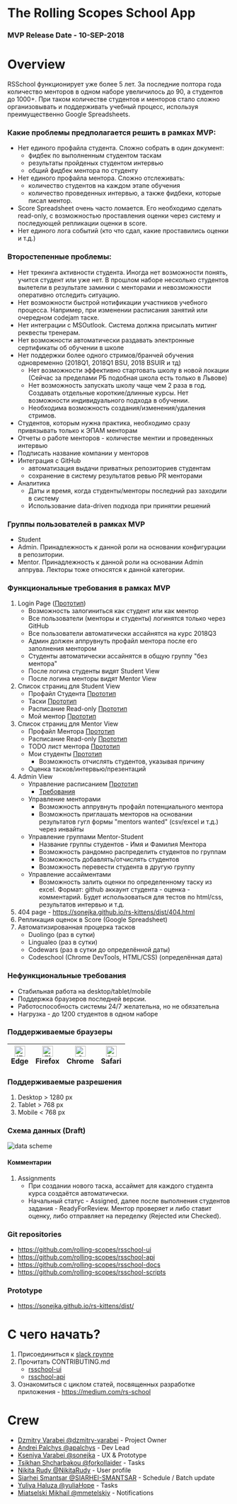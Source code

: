 # The Rolling Scopes School App

### MVP Release Date - 10-SEP-2018

# Overview 
   RSSchool функционирует уже более 5 лет. За последние полтора года количество менторов в одном наборе увеличилось до 90, а студентов до 1000+. При таком количестве студентов и менторов стало сложно организовывать и поддерживать учебный процесс, используя преимущественно Google Spreadsheets.

 ### Какие проблемы предполагается решить в рамках MVP:
   - Нет единого профайла студента. Сложно собрать в один документ: 
       - фидбек по выполненным студентом таскам
       - результаты пройденых студентом интервью 
       - общий фидбек ментора по студенту 
   - Нет единого профайла ментора. Сложно отслеживать:
       - количество студентов на каждом этапе обучения
       - количество проведенных интервью, а также фидбеки, которые писал ментор.
   - Score Spreadsheet очень часто ломается. Его необходимо сделать read-only, с возможностью проставления оценки через систему и последующей репликации оценки в score.
   - Нет единого лога событий (кто что сдал, какие проставились оценки и т.д.)
   
 ### Второстепенные проблемы:   
   - Нет трекинга активности студента. Иногда нет возможности понять, учится студент или уже нет. В прошлом наборе несколько студентов вылетели в результате заминки с менторами и невозможности оперативно отследить ситуацию. 
   - Нет возможности быстрой нотификации участников учебного процесса. Например, при изменении расписания занятий или очередном codejam таске. 
   - Нет интеграции с MSOutlook. Система должна присылать митинг реквесты тренерам. 
   - Нет возможности автоматически раздавать электронные сертификаты об обучении в школе
   - Нет поддержки более одного стримов/бранчей обучения одновременно (2018Q1, 2018Q1 BSU, 2018 BSUIR и тд)
      - Нет возможности эффективно стартовать школу в новой локации (Сейчас за пределами РБ подобная школа есть только в Львове)
      - Нет возможность запускать школу чаще чем 2 раза в год. Создавать отдельные короткие/длинные курсы. Нет возможности индивидуального подхода в обучении.
      - Необходима возможность создания/изменения/удаления стримов.
   - Студентов, которым нужна практика, необходимо сразу привязывать только к ЭПАМ менторам
   - Отчеты о работе менторов - количестве ментии и проведенных интервью
   - Подписать название компании у менторов 
   - Интеграция с GitHub
      - автоматизация выдачи приватных репозиториев cтудентам
      - сохранение в систему результатов ревью PR менторами 
   - Аналитика
      -  Даты и время, когда студенты/менторы последний раз заходили в систему
      -  Использование data-driven подхода при принятии решений 
      
### Группы пользователей в рамках MVP
 - Student
 - Admin. Принадлежность к данной роли на основании конфигурации в репозитории.
 - Mentor. Принадлежность к данной роли на основании Admin аппрува. Лекторы тоже относятся к данной категории. 
      
### Функциональные требования в рамках MVP
   1. Login Page ([Прототип](https://sonejka.github.io/rs-kittens/dist/login.html))
      - Возможность залогиниться как студент или как ментор
      - Все пользователи (менторы и студенты) логинятся только через GitHub
      - Все пользователи автоматически ассайнятся на курс 2018Q3
      - Админ должен аппрувнуть профайл ментора после его заполнения ментором
      - Студенты автоматически ассайнятся в общую группу "без ментора"
      - После логина студенты видят Student View
      - После логина менторы видят Mentor View
   2. Список страниц для Student View
         - Профайл Студента [Прототип](https://sonejka.github.io/rs-kittens/dist/student-profile.html)
         - Таски [Прототип](https://sonejka.github.io/rs-kittens/dist/student-tasks.html)
         - Расписание Read-only [Прототип](https://sonejka.github.io/rs-kittens/dist/schedule.html)
         - Мой ментор [Прототип](https://sonejka.github.io/rs-kittens/dist/student-mentor.html)
   3. Список страниц для Mentor View
         - Профайл Ментора [Прототип](https://sonejka.github.io/rs-kittens/dist/mentor-profile.html)
         - Расписание Read-only [Прототип](https://sonejka.github.io/rs-kittens/dist/schedule.html)
         - TODO лист ментора [Прототип](https://sonejka.github.io/rs-kittens/dist/mentor-todo-list.html)
         - Мои студенты [Прототип](https://sonejka.github.io/rs-kittens/dist/mentor-students.html) 
           - Возможность отчислять студентов, указывая причину
         - Оценка тасков/интервью/презентаций
   4. Admin View
      - Управление расписанием [Прототип](https://sonejka.github.io/rs-kittens/dist/admin-schedule.html)
         - [Требования](/use-cases/ui-description-admin-schedule.md)
      - Управление менторами
         - Возможность аппрувнуть профайл потенциального ментора
         - Возможность приглашать менторов на основании результатов гугл формы "mentors wanted" (csv/excel и т.д.) через инвайты
      - Управление группами Mentor-Student
         - Название группы студентов - Имя и Фамилия Ментора
         - Возможность рандомно распределить студентов по группам 
         - Возможность добавлять/отчислять студентов 
         - Возможность перевести студента в другую группу
      - Управление ассайментами
         - Возможность залить оценки по определенному таску из excel. Формат: github аккаунт студента - оценка - комментарий. Будет использоваться для тестов по html/css, результатов интервью и т.д.  
   5. 404 page - https://sonejka.github.io/rs-kittens/dist/404.html
   6. Репликация оценок в Score (Google Spreadsheet)
   7. Автоматизированная процерка тасков
      - Duolingo (раз в сутки)
      - Lingualeo (раз в сутки)
      - Codewars (раз в сутки до определённой даты)
      - Codeschool (Chrome DevTools, HTML/CSS) (определённая дата)
   
### Нефункциональные требования
   - Стабильная работа на desktop/tablet/mobile
   - Поддержка браузеров последней версии. 
   - Работоспособность системы 24/7 желательна, но не обязательна
   - Нагрузка - до 1200 студентов в одном наборе

### Поддерживаемые браузеры
  | [<img src="https://raw.githubusercontent.com/alrra/browser-logos/master/src/edge/edge_48x48.png" alt="IE / Edge" width="24px" height="24px" />](http://godban.github.io/browsers-support-badges/)</br>Edge | [<img src="https://raw.githubusercontent.com/alrra/browser-logos/master/src/firefox/firefox_48x48.png" alt="Firefox" width="24px" height="24px" />](http://godban.github.io/browsers-support-badges/)</br>Firefox | [<img src="https://raw.githubusercontent.com/alrra/browser-logos/master/src/chrome/chrome_48x48.png" alt="Chrome" width="24px" height="24px" />](http://godban.github.io/browsers-support-badges/)</br>Chrome | [<img src="https://raw.githubusercontent.com/alrra/browser-logos/master/src/safari/safari_48x48.png" alt="Safari" width="24px" height="24px" />](http://godban.github.io/browsers-support-badges/)</br>Safari |
| --------- | --------- | --------- | --------- |

### Поддерживаемые разрешения
  1. Desktop > 1280 px
  2. Tablet > 768 px
  3. Mobile < 768 px
   
### Схема данных (Draft)
![data scheme](http://varabei.com/public/RSSchoolApp.png)

#### Комментарии
1. Assignments
   - При создании нового таска, ассаймет для каждого студента курса создаётся автоматически. 
   - Начальный статус - Assigned, далее после выполнения студентов задания - ReadyForReview. Ментор проверяет и либо ставит оценку, либо отправляет на переделку (Rejected или Сhecked).

### Git repositories
- https://github.com/rolling-scopes/rsschool-ui
- https://github.com/rolling-scopes/rsschool-api
- https://github.com/rolling-scopes/rsschool-docs
- https://github.com/rolling-scopes/rsschool-scripts
   
### Prototype
  - https://sonejka.github.io/rs-kittens/dist/
  
# C чего начать?
1. Присоединиться к [slack группе](https://join.slack.com/t/rsschool-app/shared_invite/enQtNDEyOTUyOTUyOTY1LWNhMTUwNjk5ZWY1ODYyMDE4ZDVhM2RhZGU2MDU2MGU1ZTczZjgyZjNiYTgyYzExYTY3MDc5ZWM0Y2NlMzcxZTg)
2. Прочитать CONTRIBUTING.md 
    - [rsschool-ui](https://github.com/rolling-scopes/rsschool-ui/blob/master/CONTRIBUTING.md)
    - [rsschool-api](https://github.com/rolling-scopes/rsschool-api/blob/master/CONTRIBUTING.md)
3. Ознакомиться с циклом статей, посвященных разработке приложения - https://medium.com/rs-school

# Crew
  - [Dzmitry Varabei @dzmitry-varabei](https://github.com/dzmitry-varabei/) - Project Owner
  - [Andrei Palchys @apalchys](https://github.com/apalchys) - Dev Lead
  - [Kseniya Varabei @sonejka](https://github.com/sonejka) - UX & Prototype
  - [Tsikhan Shcharbakou @forkollaider](https://github.com/forkollaider) - Tasks  
  - [Nikita Rudy @NikitaRudy](https://github.com/NikitaRudy) -  User profile
  - [Siarhei Smantsar @SIARHEI-SMANTSAR](https://github.com/SIARHEI-SMANTSAR) - Schedule / Batch update
  - [Yuliya Haluza @yuliaHope](https://github.com/yuliaHope) - Tasks
  - [Miatselski Mikhail @mmetelskiy](https://github.com/mmetelskiy) - Notifications 


 
